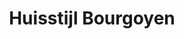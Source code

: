 ---
title: "Huisstijl Bourgoyen"
slug: "bourgoyen-pdw"
description: "De studenten van het 2de schijf CMO kregen de opdracht om het Gentse natuurreservaat De Bourgoyen van een huisstijl te voorzien. Er werd een logo ontwikkeld, een passende illustratiestijl en diverse print- en schermtoepassingen"
type: "intern"
members:
    - name: "Phaedra De Wambersie"
      direction: "Crossmedia-ontwerp"
      subdirection: "Graphic Design"
      disk: "2de schijf"
thumbnail:
    url: "thumb.jpg"
    alt: ""
    height: 1
    width: 2
    text-color: "96af20"
    background-color: "ffffff"
media:
    - url: "1.logo.jpg"
      type: "image"
    - url: "2.logonegatief.jpg"
      type: "image"
    - url: "3.logonegatief.jpg"
      type: "image"
    - url: "4.illustraties.jpg"
      type: "image"
    - url: "5.illustraties.jpg"
      type: "image"
created: 20/01/2017
order: 9
---